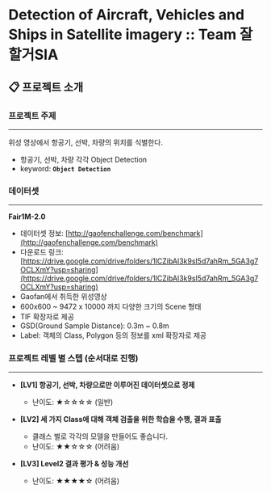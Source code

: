 # Detection of Aircraft, Vehicles and Ships in Satellite imagery :: Team 잘할거SIA

## 📋 **프로젝트 소개**

### **프로젝트 주제**

---

위성 영상에서 항공기, 선박, 차량의 위치를 식별한다. 

- 항공기, 선박, 차량 각각 Object Detection
- keyword:  **`Object Detection`**

### 데이터셋

---

**Fair1M-2.0**

- 데이터셋 정보: [http://gaofenchallenge.com/benchmark](http://gaofenchallenge.com/benchmark)
- 다운로드 링크: [https://drive.google.com/drive/folders/1lCZibAl3k9sI5d7ahRm_5GA3g7OCLXmY?usp=sharing](https://drive.google.com/drive/folders/1lCZibAl3k9sI5d7ahRm_5GA3g7OCLXmY?usp=sharing)
- Gaofan에서 취득한 위성영상
- 600x600 ~ 9472 x 10000 까지 다양한 크기의 Scene 형태
- TIF 확장자로 제공
- GSD(Ground Sample Distance): 0.3m ~ 0.8m
- Label: 객체의 Class, Polygon 등의 정보를 xml 확장자로 제공

### **프로젝트 레벨 별 스텝**  (순서대로 진행)

---

- **[LV1] 항공기, 선박, 차량으로만 이루어진 데이터셋으로 정제**
    - 난이도: ★☆☆☆☆ (일반)
    
- **[LV2] 세 가지 Class에 대해 객체 검출을 위한 학습을 수행, 결과 표출**
    - 클래스 별로 각각의 모델을 만들어도 좋습니다.
    - 난이도: ★★☆☆☆ (어려움)

    
- **[LV3] Level2 결과 평가 & 성능 개선**
    - 난이도: ★★★★☆ (어려움)
        
